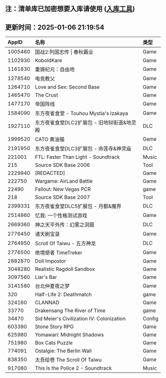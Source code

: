 ## 注：清单库已加密想要入库请使用 ([入库工具](https://github.com/BlankTMing/ManifestAutoUpdate/releases))

## 更新时间：2025-01-06 21:19:54
| AppID | 名称 | 类型  |
| :-------------------- | :----------------------------- | :----------- |
| 1005460 | 国战2:列国志传 \| 春秋霸业| Game |
| 1102930 | KoboldKare| Game |
| 1161830 | 重铸纪元：自由地| Game |
| 1278540 | 电竞教父| Game |
| 1264710 | Love and Sex: Second Base| Game |
| 1465470 | The Crust| Game |
| 1477170 | 帝国阵线| Game |
| 1584090 | 东方夜雀食堂 - Touhou Mystia's Izakaya| Game |
| 1927110 | 东方夜雀食堂DLC2扩展包 - 旧地狱街道&地灵殿| DLC |
| 1999520 | CATO 黄油猫| Game |
| 2191950 | 东方夜雀食堂DLC3扩展包 - 命莲寺&神灵庙| DLC |
| 221001 | FTL: Faster Than Light - Soundtrack| Music |
| 215 | Source SDK Base 2006| Tool |
| 2229940 | [REDACTED]| Game |
| 222750 | Wargame: AirLand Battle| Game |
| 22490 | Fallout: New Vegas PCR| game |
| 218 | Source SDK Base 2007| Tool |
| 2399331 | 东方夜雀食堂DLC5扩展包 - 月都&魔界| DLC |
| 2514960 | 忆我: 一个性格测试游戏| Game |
| 2669360 | 神之天平外传：幻雾之洞窟| DLC |
| 2776450 | 诸天刷宝录| Game |
| 2764950 | Scroll Of Taiwu - 五方神龙| DLC |
| 2776500 | 绝境使者 TimeTreker| Game |
| 2882870 | Doll Impostor| Game |
| 3048280 | Realistic Ragdoll Sandbox| Game |
| 3097560 | Liar's Bar| Game |
| 3141580 | 台北仲夏夜之梦| Game |
| 320 | Half-Life 2: Deathmatch| game |
| 324160 | CLANNAD| Game |
| 33770 | Drakensang The River of Time| game |
| 34470 | Sid Meier's Civilization IV: Colonization| Config |
| 603390 | Stone Story RPG| Game |
| 625980 | Yomawari: Midnight Shadows| Game |
| 751980 | Box Cats Puzzle| Game |
| 774091 | Ostalgie: The Berlin Wall| Game |
| 838350 | 太吾绘卷 The Scroll Of Taiwu| Game |
| 917080 | This Is the Police 2 - Soundtrack| Music |
